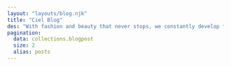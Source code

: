 ```yaml
---
layout: "layouts/blog.njk"
title: "Ciel Blog"
des: "With fashion and beauty that never stops, we constantly develop fashion articles as well. Stay ahead of the trends with our latest fashion updates and discover the secrets to timeless style. Embrace the world of fashion with us and elevate your sense of glamour and elegance. Don't miss out on our captivating fashion content!"
pagination:
  data: collections.blogpost
  size: 2
  alias: posts
---
```


